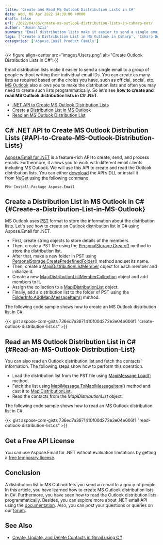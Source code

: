 ```yaml
---
title: 'Create and Read MS Outlook Distribution Lists in C#'
date: Wed, 06 Apr 2022 14:39:00 +0000
draft: false
url: /2022/04/06/create-ms-outlook-distribution-lists-in-csharp-net/
author: 'Usman Aziz'
summary: "Email distribution lists make it easier to send a single email to a group of people without writing their individual email IDs. You can create as many lists as required based on the circles you have, such as official, social, etc. [MS Outlook][1] also allows you to make the distribution lists and often you may need to create such lists programmatically. So let's see **how to create and read MS Outlook distribution lists in C# .NET**."
tags: ['Create a Distribution List in MS Outlook in Csharp', 'Csharp Dotnet API to Create MS Outlook Distribution Lists', 'Read an MS Outlook Distribution List in Csharp']
categories: ['Aspose.Email Product Family']
---
```




{{< figure align=center src="images/Users.png" alt="Create Outlook Distribution Lists in C#">}}


Email distribution lists make it easier to send a single email to a group of people without writing their individual email IDs. You can create as many lists as required based on the circles you have, such as official, social, etc. [MS Outlook][2] also allows you to make the distribution lists and often you may need to create such lists programmatically. So let's see **how to create and read MS Outlook distribution lists in C# .NET**.

*   [.NET API to Create MS Outlook Distribution Lists][3]
*   [Create a Distribution List in MS Outlook][4]
*   [Read an MS Outlook Distribution List][5]

## C# .NET API to Create MS Outlook Distribution Lists {#API-to-Create-MS-Outlook-Distribution-Lists}

[Aspose.Email for .NET][6] is a feature-rich API to create, send, and process emails. Furthermore, it allows you to work with different email clients including MS Outlook. We will use this API to create and read the Outlook distribution lists. You can either [download][7] the API’s DLL or install it from [NuGet][8] using the following command.

```
PM> Install-Package Aspose.Email
```

## Create a Distribution List in MS Outlook in C# {#Create-a-Distribution-List-in-MS-Outlook}

MS Outlook uses [PST][9] format to store the information about the distribution lists. Let's see how to create an Outlook distribution list in C# using Aspose.Email for .NET.

*   First, create string objects to store details of the members.
*   Then, create a PST file using the [PersonalStorage.Create()][10] method to store the distribution list.
*   After that, make a new folder in PST using [PersonalStorage.CreatePredefinedFolder()][11] method and set its name.
*   Then, create a [MapiDistributionListMember][12] object for each member and initialize it.
*   Create a new [MapiDistributionListMemberCollection][13] object and add members to it.
*   Assign the collection to a [MapiDistributionList][14] object.
*   Finally, add a distribution list to the folder of PST using the [FolderInfo.AddMapiMessageItem()][15] method.

The following code sample shows how to create an MS Outlook distribution list in C#.

{{< gist aspose-com-gists 736ed7a3971410f00d272e3e04e606f1 "create-outlook-distribution-list.cs" >}}

## Read an MS Outlook Distribution List in C# {#Read-an-MS-Outlook-Distribution-List}

You can also read an Outlook distribution list and fetch the contacts' information. The following steps show how to perform this operation.

*   Load the distribution list from the PST file using [MapiMessage.Load()][16] method.
*   Fetch the list using [MapiMessage.ToMapiMessageItem()][17] method and cast it to [MapiDistributionList][18].
*   Read the contacts from the _MapiDistributionList_ object.

The following code sample shows how to read an MS Outlook distribution list in C#.

{{< gist aspose-com-gists 736ed7a3971410f00d272e3e04e606f1 "read-outlook-distribution-list.cs" >}}

## Get a Free API License

You can use Aspose.Email for .NET without evaluation limitations by getting a [free temporary license][19].

## Conclusion

A distribution list in MS Outlook lets you send an email to a group of people. In this article, you have learned how to create MS Outlook distribution lists in C#. Furthermore, you have seen how to read the Outlook distribution lists programmatically. Besides, you can explore more about .NET email API using the [documentation][20]. Also, you can post your questions or queries on our [forum][21].

## See Also

*   [Create, Update, and Delete Contacts in Gmail using C#][22]




[1]: https://en.wikipedia.org/wiki/Microsoft_Outlook
[2]: https://en.wikipedia.org/wiki/Microsoft_Outlook
[3]: #API-to-Create-MS-Outlook-Distribution-Lists
[4]: #Create-a-Distribution-List-in-MS-Outlook
[5]: #Read-an-MS-Outlook-Distribution-List
[6]: https://products.aspose.com/email/net/
[7]: https://downloads.aspose.com/email/net/
[8]: https://www.nuget.org/packages/Aspose.Email
[9]: https://docs.fileformat.com/email/pst/
[10]: https://apireference.aspose.com/email/net/aspose.email.storage.pst.personalstorage/create/methods/4
[11]: https://apireference.aspose.com/email/net/aspose.email.storage.pst/personalstorage/methods/createpredefinedfolder
[12]: https://apireference.aspose.com/email/net/aspose.email.mapi/mapidistributionlistmember
[13]: https://apireference.aspose.com/email/net/aspose.email.mapi/mapidistributionlistmembercollection
[14]: https://apireference.aspose.com/email/net/aspose.email.mapi/mapidistributionlist
[15]: https://apireference.aspose.com/email/net/aspose.email.storage.pst/folderinfo/methods/addmapimessageitem
[16]: https://apireference.aspose.com/email/net/aspose.email.mapi.mapimessage/load/methods/2
[17]: https://apireference.aspose.com/email/net/aspose.email.mapi/mapimessage/methods/tomapimessageitem
[18]: https://apireference.aspose.com/email/net/aspose.email.mapi/mapidistributionlist
[19]: https://products.aspose.com/email
[20]: https://docs.aspose.com/email/net/
[21]: https://forum.aspose.com/
[22]: https://blog.aspose.com/2022/04/21/manage-contacts-in-gmail-using-csharp/




